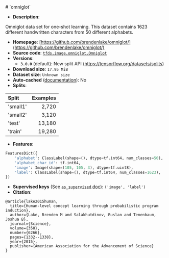 <div itemscope itemtype="http://schema.org/Dataset">
  <div itemscope itemprop="includedInDataCatalog" itemtype="http://schema.org/DataCatalog">
    <meta itemprop="name" content="TensorFlow Datasets" />
  </div>
  <meta itemprop="name" content="omniglot" />
  <meta itemprop="description" content="Omniglot data set for one-shot learning. This dataset contains 1623 different&#10;handwritten characters from 50 different alphabets.&#10;&#10;&#10;To use this dataset:&#10;&#10;```python&#10;import tensorflow_datasets as tfds&#10;&#10;ds = tfds.load(&#x27;omniglot&#x27;, split=&#x27;train&#x27;)&#10;for ex in ds.take(4):&#10;  print(ex)&#10;```&#10;&#10;See [the guide](https://www.tensorflow.org/datasets/overview) for more&#10;informations on [tensorflow_datasets](https://www.tensorflow.org/datasets).&#10;&#10;" />
  <meta itemprop="url" content="https://www.tensorflow.org/datasets/catalog/omniglot" />
  <meta itemprop="sameAs" content="https://github.com/brendenlake/omniglot/" />
  <meta itemprop="citation" content="@article{lake2015human,&#10;  title={Human-level concept learning through probabilistic program induction},&#10;  author={Lake, Brenden M and Salakhutdinov, Ruslan and Tenenbaum, Joshua B},&#10;  journal={Science},&#10;  volume={350},&#10;  number={6266},&#10;  pages={1332--1338},&#10;  year={2015},&#10;  publisher={American Association for the Advancement of Science}&#10;}&#10;" />
</div>
# `omniglot`

*   **Description**:

Omniglot data set for one-shot learning. This dataset contains 1623 different
handwritten characters from 50 different alphabets.

*   **Homepage**:
    [https://github.com/brendenlake/omniglot/](https://github.com/brendenlake/omniglot/)
*   **Source code**:
    [`tfds.image.omniglot.Omniglot`](https://github.com/tensorflow/datasets/tree/master/tensorflow_datasets/image/omniglot.py)
*   **Versions**:
    *   **`3.0.0`** (default): New split API
        (https://tensorflow.org/datasets/splits)
*   **Download size**: `17.95 MiB`
*   **Dataset size**: `Unknown size`
*   **Auto-cached**
    ([documentation](https://www.tensorflow.org/datasets/performances#auto-caching)):
    No
*   **Splits**:

Split    | Examples
:------- | -------:
'small1' | 2,720
'small2' | 3,120
'test'   | 13,180
'train'  | 19,280

*   **Features**:

```python
FeaturesDict({
    'alphabet': ClassLabel(shape=(), dtype=tf.int64, num_classes=50),
    'alphabet_char_id': tf.int64,
    'image': Image(shape=(105, 105, 3), dtype=tf.uint8),
    'label': ClassLabel(shape=(), dtype=tf.int64, num_classes=1623),
})
```
*   **Supervised keys** (See
    [`as_supervised` doc](https://www.tensorflow.org/datasets/api_docs/python/tfds/load)):
    `('image', 'label')`
*   **Citation**:

```
@article{lake2015human,
  title={Human-level concept learning through probabilistic program induction},
  author={Lake, Brenden M and Salakhutdinov, Ruslan and Tenenbaum, Joshua B},
  journal={Science},
  volume={350},
  number={6266},
  pages={1332--1338},
  year={2015},
  publisher={American Association for the Advancement of Science}
}
```
